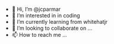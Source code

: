 - 👋 Hi, I’m @jcparmar
- 👀 I’m interested in in coding
- 🌱 I’m currently learning from whitehatjr
- 💞️ I’m looking to collaborate on ...
- 📫 How to reach me ...

<!---
jcparmar/jcparmar is a ✨ special ✨ repository because its `README.md` (this file) appears on your GitHub profile.
You can click the Preview link to take a look at your changes.
--->
